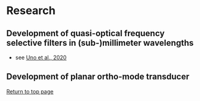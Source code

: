 # Research

## Development of quasi-optical frequency selective filters in (sub-)millimeter wavelengths
- see [Uno et al., 2020](https://doi.org/10.1364/AO.389605)

## Development of planar ortho-mode transducer

[Return to top page](https://shinsukeuno.github.io)
